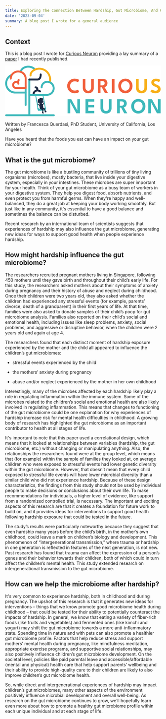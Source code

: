 ```yaml
---
title: Exploring The Connection Between Hardship, Gut Microbiome, And Childhood Mental Health
date: '2023-09-04'
summary: A blog post I wrote for a general audience
---
```


## Context

This is a blog post I wrote for [Curious Neuron](https://curiousneuron.com/) providing a lay summary of a [paper](https://www.pnas.org/doi/full/10.1073/pnas.2213768120) I had recently published. 

![png](curious_neuron_logo.png)

Written by Francesca Querdasi, PhD Student, University of California, Los Angeles

Have you heard that the foods you eat can have an impact on your gut microbiome?

## What is the gut microbiome?

The gut microbiome is like a bustling community of trillions of tiny living organisms (microbes), mostly bacteria, that live inside your digestive system, especially in your intestines. These microbes are super important for your health. Think of your gut microbiome as a busy team of workers in your digestive system. They help you digest food, absorb nutrients, and even protect you from harmful germs. When they're happy and well-balanced, they do a great job at keeping your body working smoothly. But just like in any community, it's essential to have a good balance and sometimes the balance can be disturbed.

Recent research by an international team of scientists suggests that experiences of hardship may also influence the gut microbiome, generating new ideas for ways to support good health when people experience hardship.

## How might hardship influence the gut microbiome?

The researchers recruited pregnant mothers living in Singapore, following 450 mothers until they gave birth and throughout their child’s early life. For this study, the researchers asked mothers about their symptoms of anxiety during pregnancy and their history of abuse and neglect during childhood. Once their children were two years old, they also asked whether the children had experienced any stressful events (for example, parents’ divorce, death of a grandparent) in their first years of life. At that time, families were also asked to donate samples of their child’s poop for gut microbiome analysis. Families also reported on their child’s social and emotional health, including issues like sleep problems, anxiety, social problems, and aggressive or disruptive behavior, when the children were 2 years old and again at age 4. 

The researchers found that each distinct moment of hardship exposure experienced by the mother and the child all appeared to influence the children’s gut microbiomes:

* stressful events experienced by the child

* the mothers’ anxiety during pregnancy

* abuse and/or neglect experienced by the mother in her own childhood

Interestingly, many of the microbes affected by each hardship likely play a role in regulating inflammation within the immune system. Some of the microbes related to the children’s social and emotional health are also likely involved in regulating inflammation. This means that changes to functioning of the gut microbiome could be one explanation for why experiences of hardship increase risk for mental health difficulties in childhood. A growing body of research has highlighted the gut microbiome as an important contributor to health at all stages of life.  

It's important to note that this paper used a correlational design, which means that it looked at relationships between variables (hardship, the gut microbiome, etc.) without changing or manipulating anything. Also, the relationships the researchers found were at the group level, which means that (for example) within the sample of families they looked at, on average children who were exposed to stressful events had lower genetic diversity within the gut microbiome. However, that doesn’t mean that every child exposed to stressful life events will have lower microbial diversity than a similar child who did not experience hardship. Because of these design characteristics, the findings from this study should not be used by individual people to make decisions or conclusions about their own life. To make recommendations for individuals, a higher level of evidence, like support from a randomized controlled trial, is necessary. The important and exciting aspects of this research are that it creates a foundation for future work to build on, and it provides ideas for interventions to support good health following hardship exposure that could be tested in the future. 

The study’s results were particularly noteworthy because they suggest that even hardship many years before the child’s birth, in the mother’s own childhood, could leave a mark on children’s biology and development. This phenomenon of “intergenerational transmission,” where trauma or hardship in one generation is reflected in features of the next generation, is not new. Past research has found that trauma can affect the expression of a person’s genes and their behavior towards their children, both of which could in turn affect the children’s mental health. This study extended research on intergenerational transmission to the gut microbiome. 

## How can we help the microbiome after hardship? 

It's very common to experience hardship, both in childhood and during pregnancy. The upshot of this research is that it generates new ideas for interventions – things that we know promote good microbiome health during childhood – that could be tested for their ability to potentially counteract the impacts of hardship. In general, we know that eating a variety of fiber-rich foods (like fruits and vegetables) and fermented ones (like kimchi and yogurt) may shift the gut microbiome towards a more anti-inflammatory state. Spending time in nature and with pets can also promote a healthier gut microbiome profile. Factors that help reduce stress and support mothers’ mental health during pregnancy, like mindfulness meditation, appropriate exercise programs, and supportive social relationships, may also positively influence children’s gut microbiome development. On the societal level, policies like paid parental leave and accessible/affordable (mental and physical) health care that help support parents’ wellbeing and their ability to provide high-quality care to their children are likely to also improve children’s gut microbiome health.
 
So, while direct and intergenerational experiences of hardship may impact children’s gut microbiomes, many other aspects of the environment positively influence microbial development and overall well-being. As research on the gut microbiome continues to grow, we’ll hopefully learn even more about how to promote a healthy gut microbiome profile within each unique individual and at each stage of life. 
